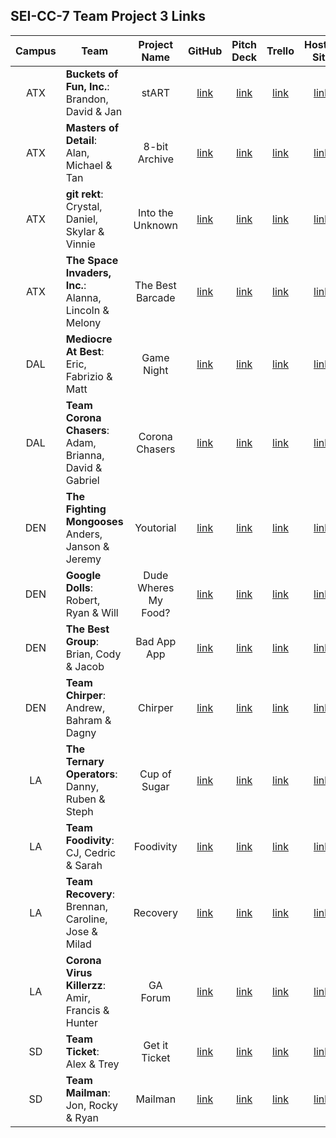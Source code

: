## SEI-CC-7 Team Project 3 Links

| Campus | Team | Project Name | GitHub | Pitch Deck | Trello | Hosted Site |
|:---:|---|:---:|:---:|:---:|:---:|:---:|
| ATX | **Buckets of Fun, Inc.**:<br>Brandon, David & Jan | stART | [link](https://github.com/bcarteratx/stART) | [link](https://docs.google.com/presentation/d/1jASGUhKNJj_ZXgjvg_JTa2wIBtgn08j0UMqNh-T35NU/edit?usp=sharing) | [link](https://trello.com/b/HmPkxqTp/project-3-start) | [link](https://start-art.herokuapp.com/) |
| ATX | **Masters of Detail**:<br>Alan, Michael & Tan | 8-bit Archive | [link](https://github.com/zeroxposur18/8-bit-archive) | [link](https://docs.google.com/presentation/d/1muVt_wu6NYyIGrlFx8TLKlcdeXdpLRrIhugt0gI5g-M/edit) | [link](https://trello.com/b/8ada8teB/8-bit-archive) | [link](https://eight-bit-archive.herokuapp.com/) |
| ATX | **git rekt**:<br>Crystal, Daniel, Skylar & Vinnie | Into the Unknown | [link](https://github.com/skylarw19/into-the-unknown) | [link](https://docs.google.com/presentation/d/1F2G04evX0BmMGqMCc2Yb9t2rzO96rOqaQJfTJqxVAio/edit) | [link](https://trello.com/b/dcMyTCvB/into-the-unknown-travel-app) | [link](https://into-the-unknown.herokuapp.com/) |
| ATX | **The Space Invaders, Inc.**:<br>Alanna, Lincoln & Melony | The Best Barcade | [link](https://github.com/lincolnyouree/the-best-barcade) | [link](https://www.canva.com/design/DAD2uw3TBuM/C8VjuKRj6oMPGVV8BHRfVg/view?utm_content=DAD2uw3TBuM&utm_campaign=designshare&utm_medium=link&utm_source=sharebutton) | [link](https://trello.com/b/o3Ybyxxe/the-best-barcade-group-project) | [link](https://thebestbarcade.herokuapp.com/) |
| DAL | **Mediocre At Best**:<br>Eric, Fabrizio & Matt | Game Night | [link](https://github.com/fabo22/game-night) | [link](https://docs.google.com/presentation/d/1DImZYr3uk_slKnOq_oa1F8sVz4dm_jGRtWGQ4qI0CDk/edit#slide=id.g81980de0f9_1_10) | [link](https://trello.com/b/CcQ3NIES/game-night) | [link](https://game-night-efm.herokuapp.com/) |
| DAL | **Team Corona Chasers**:<br>Adam, Brianna, David & Gabriel | Corona Chasers | [link](https://github.com/fastlane27/corona_chasers) | [link](https://docs.google.com/presentation/d/1noLgtjdykNEnYnto8MV6YupzmeW0bvVheTPSSVmq8po/edit#slide=id.p) | [link](https://trello.com/b/EabfkLvn/corona-chasers) | [link](http://corona-chasers.herokuapp.com/) |
| DEN | **The Fighting Mongooses**<br>Anders, Janson & Jeremy | Youtorial | [link](https://github.com/jayjaybunce/Youtorial) | [link](https://docs.google.com/presentation/d/19zEU3bExnJVvkklwoBY03tyhO_nG7bHhOA_b78741qY/edit#slide=id.gc6f73a04f_0_0) | [link](https://trello.com/b/QrcG9Mte/project-3) | [link](https://youtorials.herokuapp.com/) |
| DEN | **Google Dolls**:<br>Robert, Ryan & Will | Dude Wheres My Food? | [link](https://github.com/rjohnson0707/Dude-Wheres-My-Food) | [link](https://docs.google.com/presentation/d/10DB-fqKQSFhlRxq1TSZorTY3t-Ms-8croYkJEURvr38/edit#slide=id.p) | [link](https://trello.com/b/GhvVigkN/food-truck-tracker) | [link](https://dwmf.herokuapp.com/) |
| DEN | **The Best Group**:<br>Brian, Cody & Jacob | Bad App App | [link](https://github.com/brianbellini/bad_app_app) | [link](https://docs.google.com/presentation/d/1fcqI8YcUExeqlxLOi6gl843j50fqCdhSCQAcK9YTn9Y/edit) | [link](https://trello.com/b/9h6jCBzr) | [link](https://badapp-app.herokuapp.com/) |
| DEN | **Team Chirper**:<br>Andrew, Bahram & Dagny | Chirper | [link](https://github.com/movlan/SEI-project-3-Chirper) | [link](https://docs.google.com/presentation/d/1ZSFpIqyOH1AXC9Zd84ja_e52ucpV_hUMQE5bWe_cp8U/edit#slide=id.g35f391192_00) | [link](https://trello.com/b/6qgKzTlm/chirper) | [link](https://chirp-er.herokuapp.com/) |
| LA | **The Ternary Operators**:<br>Danny, Ruben & Steph | Cup of Sugar | [link](https://github.com/skimalee/cup-of-sugar) | [link](https://drive.google.com/file/d/1c89P00TVdw-Nqty0L5bC9RIObVNKEbeR/view) |  [link](https://trello.com/b/ZQiZX0Sl/cup-of-sugar) | [link](https://cup-o-sugar.herokuapp.com/) |
| LA | **Team Foodivity**:<br>CJ, Cedric & Sarah | Foodivity | [link](https://github.com/ccrisolo/Foodivity) | [link](https://docs.google.com/presentation/d/144b0TG9-I7lBSYJDO5tDQmlq8K5yqnCdmhxTYlBaMGc/edit#slide=id.g251622d556_0_42) | [link](https://trello.com/b/CMhFaVEc) | [link](https://foodivity.herokuapp.com/) |
| LA | **Team Recovery**:<br>Brennan, Caroline, Jose & Milad | Recovery | [link](https://github.com/Chariot7/recovery) | [link](https://docs.google.com/presentation/d/1K5ZJkF4MmetE6jlGCA4KSX09QP7zpad-oKhemmi836Q/edit?ts=5e743bbf#slide=id.p) | [link](https://trello.com/b/uG9P0yHg/recovery) | [link](https://recovery-tracker-app.herokuapp.com/) |
| LA | **Corona Virus Killerzz**:<br>Amir, Francis & Hunter | GA Forum | [link](https://github.com/francismel/project_3) | [link](https://drive.google.com/file/d/1lrnmjVDOOoFeXzDFUyNWzWP_iFChF4zV/view) | [link](https://trello.com/b/2ZjmA4t4/project-3-social-forums) | [link](https://ga-forum.herokuapp.com/) |
| SD | **Team Ticket**:<br>Alex & Trey | Get it Ticket | [link](https://github.com/tshuldberg/get-it-ticket) | [link](https://docs.google.com/presentation/d/1-xNMen5sec_vtIxDnHCOFc-dyG26UjPlSITpUQhCVa8/edit#slide=id.p) | [link](https://trello.com/b/OLK8h098/project-3) | [link](https://get-it-ticket.herokuapp.com/) |
| SD | **Team Mailman**:<br>Jon, Rocky & Ryan | Mailman | [link](https://github.com/RyanBranco/Mailman) | [link](https://docs.google.com/presentation/d/1lY9jwsaxmT8gTmNoaJnirnhIsBUqmHBgHC8d7zBj7tI/edit#slide=id.g25f6af9dd6_0_0) | [link](https://trello.com/b/t7izR4F0/mailman-app) | [link](https://mail-man-app.herokuapp.com/) |